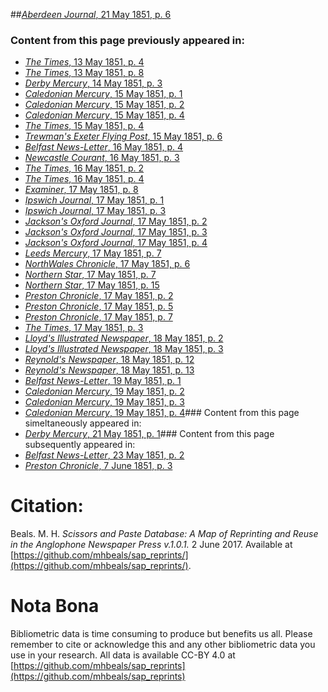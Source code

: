 ##[*Aberdeen Journal*, 21 May 1851, p. 6](https://mhbeals.github.io/sap_html/Aberdeen-Journal/Aberdeen-Journal-21-May-1851-p-6)

### Content from this page previously appeared in:
+ [*The Times*, 13 May 1851, p. 4](https://mhbeals.github.io/sap_html/The-Times/The-Times-13-May-1851-p-4)
+ [*The Times*, 13 May 1851, p. 8](https://mhbeals.github.io/sap_html/The-Times/The-Times-13-May-1851-p-8)
+ [*Derby Mercury*, 14 May 1851, p. 3](https://mhbeals.github.io/sap_html/Derby-Mercury/Derby-Mercury-14-May-1851-p-3)
+ [*Caledonian Mercury*, 15 May 1851, p. 1](https://mhbeals.github.io/sap_html/Caledonian-Mercury/Caledonian-Mercury-15-May-1851-p-1)
+ [*Caledonian Mercury*, 15 May 1851, p. 2](https://mhbeals.github.io/sap_html/Caledonian-Mercury/Caledonian-Mercury-15-May-1851-p-2)
+ [*Caledonian Mercury*, 15 May 1851, p. 4](https://mhbeals.github.io/sap_html/Caledonian-Mercury/Caledonian-Mercury-15-May-1851-p-4)
+ [*The Times*, 15 May 1851, p. 4](https://mhbeals.github.io/sap_html/The-Times/The-Times-15-May-1851-p-4)
+ [*Trewman's Exeter Flying Post*, 15 May 1851, p. 6](https://mhbeals.github.io/sap_html/Trewman's-Exeter-Flying-Post/Trewman's-Exeter-Flying-Post-15-May-1851-p-6)
+ [*Belfast News-Letter*, 16 May 1851, p. 4](https://mhbeals.github.io/sap_html/Belfast-News-Letter/Belfast-News-Letter-16-May-1851-p-4)
+ [*Newcastle Courant*, 16 May 1851, p. 3](https://mhbeals.github.io/sap_html/Newcastle-Courant/Newcastle-Courant-16-May-1851-p-3)
+ [*The Times*, 16 May 1851, p. 2](https://mhbeals.github.io/sap_html/The-Times/The-Times-16-May-1851-p-2)
+ [*The Times*, 16 May 1851, p. 4](https://mhbeals.github.io/sap_html/The-Times/The-Times-16-May-1851-p-4)
+ [*Examiner*, 17 May 1851, p. 8](https://mhbeals.github.io/sap_html/Examiner/Examiner-17-May-1851-p-8)
+ [*Ipswich Journal*, 17 May 1851, p. 1](https://mhbeals.github.io/sap_html/Ipswich-Journal/Ipswich-Journal-17-May-1851-p-1)
+ [*Ipswich Journal*, 17 May 1851, p. 3](https://mhbeals.github.io/sap_html/Ipswich-Journal/Ipswich-Journal-17-May-1851-p-3)
+ [*Jackson's Oxford Journal*, 17 May 1851, p. 2](https://mhbeals.github.io/sap_html/Jackson's-Oxford-Journal/Jackson's-Oxford-Journal-17-May-1851-p-2)
+ [*Jackson's Oxford Journal*, 17 May 1851, p. 3](https://mhbeals.github.io/sap_html/Jackson's-Oxford-Journal/Jackson's-Oxford-Journal-17-May-1851-p-3)
+ [*Jackson's Oxford Journal*, 17 May 1851, p. 4](https://mhbeals.github.io/sap_html/Jackson's-Oxford-Journal/Jackson's-Oxford-Journal-17-May-1851-p-4)
+ [*Leeds Mercury*, 17 May 1851, p. 7](https://mhbeals.github.io/sap_html/Leeds-Mercury/Leeds-Mercury-17-May-1851-p-7)
+ [*NorthWales Chronicle*, 17 May 1851, p. 6](https://mhbeals.github.io/sap_html/NorthWales-Chronicle/NorthWales-Chronicle-17-May-1851-p-6)
+ [*Northern Star*, 17 May 1851, p. 7](https://mhbeals.github.io/sap_html/Northern-Star/Northern-Star-17-May-1851-p-7)
+ [*Northern Star*, 17 May 1851, p. 15](https://mhbeals.github.io/sap_html/Northern-Star/Northern-Star-17-May-1851-p-15)
+ [*Preston Chronicle*, 17 May 1851, p. 2](https://mhbeals.github.io/sap_html/Preston-Chronicle/Preston-Chronicle-17-May-1851-p-2)
+ [*Preston Chronicle*, 17 May 1851, p. 5](https://mhbeals.github.io/sap_html/Preston-Chronicle/Preston-Chronicle-17-May-1851-p-5)
+ [*Preston Chronicle*, 17 May 1851, p. 7](https://mhbeals.github.io/sap_html/Preston-Chronicle/Preston-Chronicle-17-May-1851-p-7)
+ [*The Times*, 17 May 1851, p. 3](https://mhbeals.github.io/sap_html/The-Times/The-Times-17-May-1851-p-3)
+ [*Lloyd's Illustrated Newspaper*, 18 May 1851, p. 2](https://mhbeals.github.io/sap_html/Lloyd's-Illustrated-Newspaper/Lloyd's-Illustrated-Newspaper-18-May-1851-p-2)
+ [*Lloyd's Illustrated Newspaper*, 18 May 1851, p. 3](https://mhbeals.github.io/sap_html/Lloyd's-Illustrated-Newspaper/Lloyd's-Illustrated-Newspaper-18-May-1851-p-3)
+ [*Reynold's Newspaper*, 18 May 1851, p. 12](https://mhbeals.github.io/sap_html/Reynold's-Newspaper/Reynold's-Newspaper-18-May-1851-p-12)
+ [*Reynold's Newspaper*, 18 May 1851, p. 13](https://mhbeals.github.io/sap_html/Reynold's-Newspaper/Reynold's-Newspaper-18-May-1851-p-13)
+ [*Belfast News-Letter*, 19 May 1851, p. 1](https://mhbeals.github.io/sap_html/Belfast-News-Letter/Belfast-News-Letter-19-May-1851-p-1)
+ [*Caledonian Mercury*, 19 May 1851, p. 2](https://mhbeals.github.io/sap_html/Caledonian-Mercury/Caledonian-Mercury-19-May-1851-p-2)
+ [*Caledonian Mercury*, 19 May 1851, p. 3](https://mhbeals.github.io/sap_html/Caledonian-Mercury/Caledonian-Mercury-19-May-1851-p-3)
+ [*Caledonian Mercury*, 19 May 1851, p. 4](https://mhbeals.github.io/sap_html/Caledonian-Mercury/Caledonian-Mercury-19-May-1851-p-4)### Content from this page simeltaneously appeared in:
+ [*Derby Mercury*, 21 May 1851, p. 1](https://mhbeals.github.io/sap_html/Derby-Mercury/Derby-Mercury-21-May-1851-p-1)### Content from this page subsequently appeared in:
+ [*Belfast News-Letter*, 23 May 1851, p. 2](https://mhbeals.github.io/sap_html/Belfast-News-Letter/Belfast-News-Letter-23-May-1851-p-2)
+ [*Preston Chronicle*, 7 June 1851, p. 3](https://mhbeals.github.io/sap_html/Preston-Chronicle/Preston-Chronicle-7-June-1851-p-3)
                    
# Citation: 

Beals. M. H. *Scissors and Paste Database: A Map of Reprinting and Reuse in the Anglophone Newspaper Press v.1.0.1.* 2 June 2017. Available at [https://github.com/mhbeals/sap_reprints/](https://github.com/mhbeals/sap_reprints/). 
                    
# Nota Bona

Bibliometric data is time consuming to produce but benefits us all. Please remember to cite or acknowledge this and any other bibliometric data you use in your research. All data is available CC-BY 4.0 at [https://github.com/mhbeals/sap_reprints](https://github.com/mhbeals/sap_reprints)